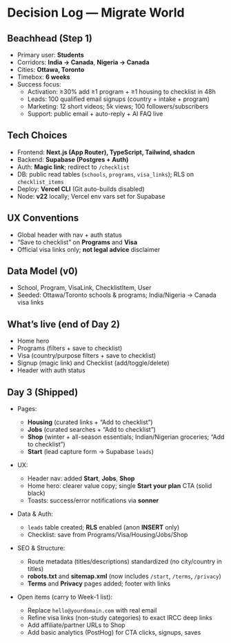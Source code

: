 # Decision Log — Migrate World

## Beachhead (Step 1)
- Primary user: **Students**
- Corridors: **India → Canada**, **Nigeria → Canada**
- Cities: **Ottawa, Toronto**
- Timebox: **6 weeks**
- Success focus:
  - Activation: ≥30% add ≥1 program + ≥1 housing to checklist in 48h
  - Leads: 100 qualified email signups (country + intake + program)
  - Marketing: 12 short videos; 5k views; 100 followers/subscribers
  - Support: public email + auto-reply + AI FAQ live

## Tech Choices
- Frontend: **Next.js (App Router), TypeScript, Tailwind, shadcn**
- Backend: **Supabase (Postgres + Auth)**
- Auth: **Magic link**; redirect to `/checklist`
- DB: public read tables (`schools`, `programs`, `visa_links`); RLS on `checklist_items`
- Deploy: **Vercel CLI** (Git auto-builds disabled)
- Node: **v22** locally; Vercel env vars set for Supabase

## UX Conventions
- Global header with nav + auth status
- “Save to checklist” on **Programs** and **Visa**
- Official visa links only; **not legal advice** disclaimer

## Data Model (v0)
- School, Program, VisaLink, ChecklistItem, User
- Seeded: Ottawa/Toronto schools & programs; India/Nigeria → Canada visa links

## What’s live (end of Day 2)
- Home hero
- Programs (filters + save to checklist)
- Visa (country/purpose filters + save to checklist)
- Signup (magic link) and Checklist (add/toggle/delete)
- Header with auth status

## Day 3 (Shipped)

- Pages:
  - **Housing** (curated links + “Add to checklist”)
  - **Jobs** (curated searches + “Add to checklist”)
  - **Shop** (winter + all-season essentials; Indian/Nigerian groceries; “Add to checklist”)
  - **Start** (lead capture form → Supabase `leads`)

- UX:
  - Header nav: added **Start**, **Jobs**, **Shop**
  - Home hero: clearer value copy; single **Start your plan** CTA (solid black)
  - Toasts: success/error notifications via **sonner**

- Data & Auth:
  - `leads` table created; **RLS** enabled (anon **INSERT** only)
  - Checklist: save from Programs/Visa/Housing/Jobs/Shop

- SEO & Structure:
  - Route metadata (titles/descriptions) standardized (no city/country in titles)
  - **robots.txt** and **sitemap.xml** (now includes `/start`, `/terms`, `/privacy`)
  - **Terms** and **Privacy** pages added; footer with links

- Open items (carry to Week-1 list):
  - Replace `hello@yourdomain.com` with real email
  - Refine visa links (non-study categories) to exact IRCC deep links
  - Add affiliate/partner URLs to Shop
  - Add basic analytics (PostHog) for CTA clicks, signups, saves

